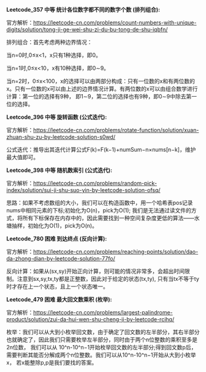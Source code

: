 **Leetcode_357 中等 统计各位数字都不同的数字个数 (排列组合):**

官方解析：https://leetcode-cn.com/problems/count-numbers-with-unique-digits/solution/tong-ji-ge-wei-shu-zi-du-bu-tong-de-shu-iqbfn/

排列组合：首先考虑两种边界情况：

当n=0时,0≤x<1，x只有1种选择，即0。

当n=1时,0≤x<10，x有10种选择，即0∼9。

当n=2时，0≤x<100，x的选择可以由两部分构成：只有一位数的x和有两位数的x。只有一位数的x可以由上述的边界情况计算。有两位数的x可以由组合数学进行计算：第一位的选择有9种，
即1∼9，第二位的选择也有9种，即0∼9中除去第一位的选择。

**Leetcode_396 中等  旋转函数 (公式迭代):**

官方解析：https://leetcode-cn.com/problems/rotate-function/solution/xuan-zhuan-shu-zu-by-leetcode-solution-s0wd/

公式迭代：推导出其迭代计算公式F(k)=F(k−1)+numSum−n×nums[n−k]，维护最大值即可。

**Leetcode_398 中等  随机数索引 (公式迭代):**

官方解析：https://leetcode-cn.com/problems/random-pick-index/solution/sui-ji-shu-suo-yin-by-leetcode-solution-ofsq/

思路：如果不考虑数组的大小，我们可以在构造函数中，用一个哈希表pos记录nums中相同元素的下标;初始化为O(n)，pick为O(1);
我们是无法通过读文件的方式，将所有下标保存在内存中的，因此需要找到一种空间复杂度更低的算法——水塘抽样，初始化为O(1)，pick为O(n)。

**Leetcode_780 困难 到达终点 (反向计算):**

官方解析：https://leetcode-cn.com/problems/reaching-points/solution/dao-da-zhong-dian-by-leetcode-solution-77fo/

反向计算：如果从(sx,sy)开始正向计算，则可能的情况非常多，会超出时间限制。注意到sx,sy,tx,ty都是正整数，因此对于给定的状态(tx,ty),
只有当tx不等于ty时才存在上一个状态，且上一个状态唯一。

**Leetcode_479 困难 最大回文数乘积 (枚举):**

官方解析：https://leetcode-cn.com/problems/largest-palindrome-product/solution/zui-da-hui-wen-shu-cheng-ji-by-leetcode-rcihq/

枚举：我们可以从大到小枚举回文数，由于确定了回文数的左半部分，其右半部分也就确定了，因此我们只需要枚举左半部分，同时由于两个n位整数的乘积至多是2n位数，
我们可以从 10^n-10^n−1开始枚举回文数的左半部分;得到回文数p后，需要判断其能否分解成两个n位整数。我们可以从10^n-10^n−1开始从大到小枚举x，
若x能整除p,p是我们要找的答案。










